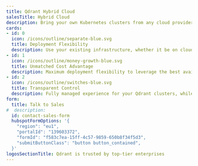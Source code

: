 ```yaml
---
title: Qdrant Hybrid Cloud
salesTitle: Hybrid Cloud
description: Bring your own Kubernetes clusters from any cloud provider, on-premise infrastructure, or edge locations and connect them to the Managed Cloud.
cards:
- id: 0
  icon: /icons/outline/separate-blue.svg
  title: Deployment Flexibility
  description: Use your existing infrastructure, whether it be on cloud platforms, on-premise setups, or even at edge locations.
- id: 1
  icon: /icons/outline/money-growth-blue.svg
  title: Unmatched Cost Advantage
  description: Maximum deployment flexibility to leverage the best available resources, in the cloud or on-premise.
- id: 2
  icon: /icons/outline/switches-blue.svg
  title: Transparent Control
  description: Fully managed experience for your Qdrant clusters, while your data remains exclusively yours.
form:
  title: Talk to Sales
#  description:
  id: contact-sales-form
  hubspotFormOptions: '{
    "region": "eu1",
    "portalId": "139603372",
    "formId": "f583c7ea-15ff-4c57-9859-650b8f34f5d3",
    "submitButtonClass": "button button_contained",
  }'
logosSectionTitle: Qdrant is trusted by top-tier enterprises
---
```


